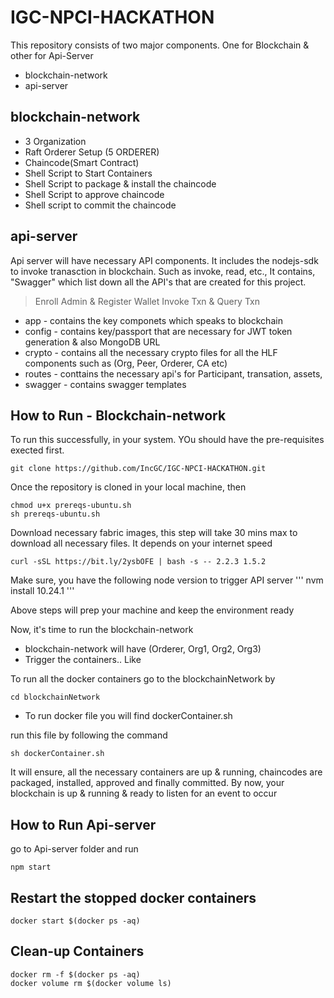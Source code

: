 # IGC-NPCI-HACKATHON

This repository consists of two major components. One for Blockchain & other for Api-Server

- blockchain-network
- api-server

## blockchain-network

- 3 Organization
- Raft Orderer Setup (5 ORDERER)
- Chaincode(Smart Contract)
- Shell Script to Start Containers
- Shell Script to package & install the chaincode
- Shell Script to approve chaincode
- Shell script to commit the chaincode

## api-server
Api server will have necessary API components. It includes the nodejs-sdk to invoke tranasction in blockchain. Such as invoke, read, etc., It contains, "Swagger" which list down all the API's that are created for this project.

> Enroll Admin & Register Wallet
> Invoke Txn & Query Txn

- app - contains the key componets which speaks to blockchain
- config - contains key/passport that are necessary for JWT token generation & also MongoDB URL
- crypto - contains all the necessary crypto files for all the HLF components such as (Org, Peer, Orderer, CA etc)
- routes - conttains the necessary api's for Participant, transation, assets, 
- swagger - contains swagger templates

## How to Run - Blockchain-network
To run this successfully, in your system. YOu should have the pre-requisites exected first.
```
git clone https://github.com/IncGC/IGC-NPCI-HACKATHON.git
```
Once the repository is cloned in your local machine, then 

```
chmod u+x prereqs-ubuntu.sh
sh prereqs-ubuntu.sh
```

Download necessary fabric images, this step will take 30 mins max to download all necessary files. It depends on your internet speed
```
curl -sSL https://bit.ly/2ysbOFE | bash -s -- 2.2.3 1.5.2
```

Make sure, you have the following node version to trigger API server
'''
nvm install 10.24.1
'''


Above steps will prep your machine and keep the environment ready

Now, it's time to run the blockchain-network
- blockchain-network will have (Orderer, Org1, Org2, Org3)
- Trigger the containers.. Like

To run all the docker containers go to the blockchainNetwork by

``` cd blockchainNetwork ```

- To run docker file you will find dockerContainer.sh

run this file by following the command

``` sh dockerContainer.sh ```

It will ensure, all the necessary containers are up & running, chaincodes are packaged, installed, approved and finally committed. By now, your blockchain is up & running & ready to listen for an event to occur

## How to Run Api-server

go to Api-server folder and run 
```
npm start
```
## Restart the stopped docker containers

```docker start $(docker ps -aq)```
## Clean-up Containers

```
docker rm -f $(docker ps -aq) 
docker volume rm $(docker volume ls)

```
